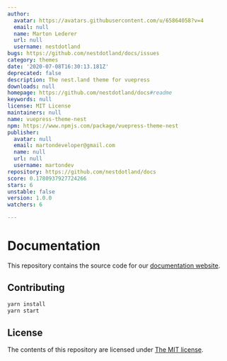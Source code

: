 ```yaml
---
author:
  avatar: https://avatars.githubusercontent.com/u/65864058?v=4
  email: null
  name: Marton Lederer
  url: null
  username: nestdotland
bugs: https://github.com/nestdotland/docs/issues
category: themes
date: '2020-07-08T16:30:13.181Z'
deprecated: false
description: The nest.land theme for vuepress
downloads: null
homepage: https://github.com/nestdotland/docs#readme
keywords: null
license: MIT License
maintainers: null
name: vuepress-theme-nest
npm: https://www.npmjs.com/package/vuepress-theme-nest
publisher:
  avatar: null
  email: martondeveloper@gmail.com
  name: null
  url: null
  username: martondev
repository: https://github.com/nestdotland/docs
score: 0.1780937927724266
stars: 6
unstable: false
version: 1.0.0
watchers: 6

---
```


# Documentation

This repository contains the source code for our [documentation website](https://docs.nest.land).

## Contributing

```sh
yarn install
yarn start
```

## License

The contents of this repository are licensed under [The MIT license](LICENSE).
